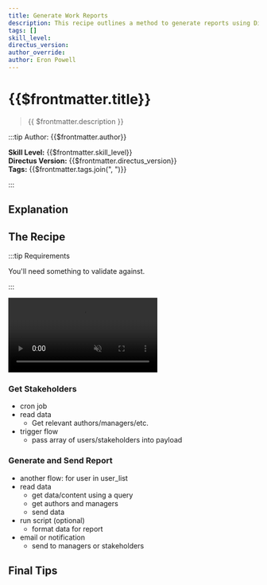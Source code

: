 ```yaml
---
title: Generate Work Reports
description: This recipe outlines a method to generate reports using Directus Flows.
tags: []
skill_level:
directus_version:
author_override:
author: Eron Powell
---
```


<!--
Pairs well with [workflows](/cookbook/permissions/workflows.md)
-->

# {{$frontmatter.title}}

> {{ $frontmatter.description }}

:::tip Author: {{$frontmatter.author}}

**Skill Level:** {{$frontmatter.skill_level}}\
**Directus Version:** {{$frontmatter.directus_version}}\
**Tags:** {{$frontmatter.tags.join(", ")}}

:::

## Explanation

<!--
See the VitePress docs to learn about its markdown options:
https://vitepress.vuejs.org/guide/markdown
-->

## The Recipe

:::tip Requirements

You'll need something to validate against.

:::

<video autoplay playsinline muted loop controls>
	<source src="" type="video/mp4" />
</video>

<!--
VIDEO IS OPTIONAL: delete if not needed
-->

### Get Stakeholders

- cron job
- read data
  - Get relevant authors/managers/etc.
- trigger flow
  - pass array of users/stakeholders into payload

### Generate and Send Report

- another flow: for user in user_list
- read data
  - get data/content using a query
  - get authors and managers
  - send data
- run script (optional)
  - format data for report
- email or notification
  - send to managers or stakeholders

## Final Tips
